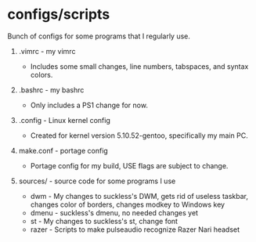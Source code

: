 # configs/scripts

Bunch of configs for some programs that I regularly use.

1. .vimrc - my vimrc
    - Includes some small changes, line numbers, tabspaces, and syntax colors.

2. .bashrc - my bashrc
    - Only includes a PS1 change for now.

3. .config - Linux kernel config
    - Created for kernel version 5.10.52-gentoo, specifically my main PC.

4. make.conf - portage config
    - Portage config for my build, USE flags are subject to change.

5. sources/ - source code for some programs I use
    - dwm - My changes to suckless's DWM, gets rid of useless taskbar, changes color of borders, changes modkey to Windows key
    - dmenu - suckless's dmenu, no needed changes yet
    - st - My changes to suckless's st, change font
    - razer - Scripts to make pulseaudio recognize Razer Nari headset
